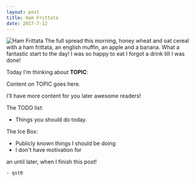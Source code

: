 ```yaml
---
layout: post
title: Ham Frittata
date: 2017-7-12
---
```

![Ham Frittata](http://cerealize.me/images/2017-7-12.jpg)
The full spread this morning, honey wheat and oat cereal with
a ham frittata, an english muffin, an apple and a banana.
What a fantastic start to the day!
I was so happy to eat I forgot a drink till I was done!

Today I'm thinking about **TOPIC**:

Content on TOPIC goes here.

I'll have more content for you later awesome readers!

The TODO list:
* Things you should do today.

The Ice Box:
* Publicly known things I should be doing
* I don't have motivation for

an until later, when I finish this post!

`- qst0`
